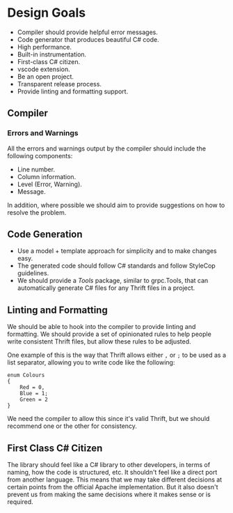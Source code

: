 # Design Goals

- Compiler should provide helpful error messages.
- Code generator that produces beautiful C# code.
- High performance.
- Built-in instrumentation.
- First-class C# citizen.
- vscode extension.
- Be an open project.
- Transparent release process.
- Provide linting and formatting support.

## Compiler

### Errors and Warnings

All the errors and warnings output by the compiler should include the following
components:

- Line number.
- Column information.
- Level (Error, Warning).
- Message.

In addition, where possible we should aim to provide suggestions on how to
resolve the problem.

## Code Generation

- Use a model + template approach for simplicity and to make changes easy.
- The generated code should follow C# standards and follow StyleCop guidelines.
- We should provide a _Tools_ package, similar to grpc.Tools, that can
  automatically generate C# files for any Thrift files in a project.

## Linting and Formatting

We should be able to hook into the compiler to provide linting and formatting.
We should provide a set of opinionated rules to help people write consistent
Thrift files, but allow these rules to be adjusted.

One example of this is the way that Thrift allows either `,` or `;` to be used
as a list separator, allowing you to write code like the following:

```thrift
enum Colours
{
    Red = 0,
    Blue = 1;
    Green = 2
}
```

We need the compiler to allow this since it's valid Thrift, but we should
recommend one or the other for consistency.

## First Class C# Citizen

The library should feel like a C# library to other developers, in terms of
naming, how the code is structured, etc. It shouldn't feel like a direct port
from another language. This means that we may take different decisions at
certain points from the official Apache implementation. But it also doesn't
prevent us from making the same decisions where it makes sense or is required.
